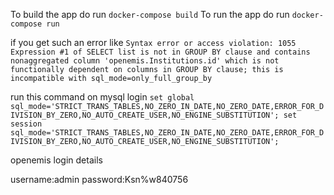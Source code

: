 
To build the app do run `docker-compose build`
To run the app do run `docker-compose run`

if you get such an error like `Syntax error or access violation: 1055 Expression #1 of SELECT list is not in GROUP BY clause and contains nonaggregated column 'openemis.Institutions.id' which is not functionally dependent on columns in GROUP BY clause; this is incompatible with sql_mode=only_full_group_by`

run this command on mysql login 
`set global sql_mode='STRICT_TRANS_TABLES,NO_ZERO_IN_DATE,NO_ZERO_DATE,ERROR_FOR_DIVISION_BY_ZERO,NO_AUTO_CREATE_USER,NO_ENGINE_SUBSTITUTION';
set session sql_mode='STRICT_TRANS_TABLES,NO_ZERO_IN_DATE,NO_ZERO_DATE,ERROR_FOR_DIVISION_BY_ZERO,NO_AUTO_CREATE_USER,NO_ENGINE_SUBSTITUTION';`

openemis login details

username:admin
password:Ksn%w840756